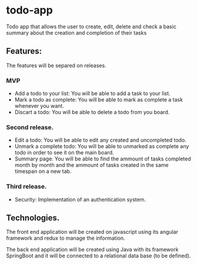# todo-app
Todo app that allows the user to create, edit, delete and check a basic summary about the creation and completion of their tasks

## Features:
The features will be separed on releases.

### MVP
* Add a todo to your list: You will be able to add a task to your list.
* Mark a todo as complete: You will be able to mark as complete a task whenever you want.
* Discart a todo: You will be able to delete a todo from you board.

### Second release.
* Edit a todo: You will be able to edit any created and uncompleted todo.
* Unmark a complete todo: You will be able to unmarked as complete any todo in order to see it on the main board.
* Summary page: You will be able to find the ammount of tasks completed month by month and the ammount of tasks created in the same timespan on a new tab.

### Third release.

* Security: Implementation of an authentication system.

## Technologies.

The front end application will be created on javascript using its angular framework and redux to manage the information.

The back end application will be created using Java with its framework SpringBoot and it will be connected to a relational data base (to be defined).
